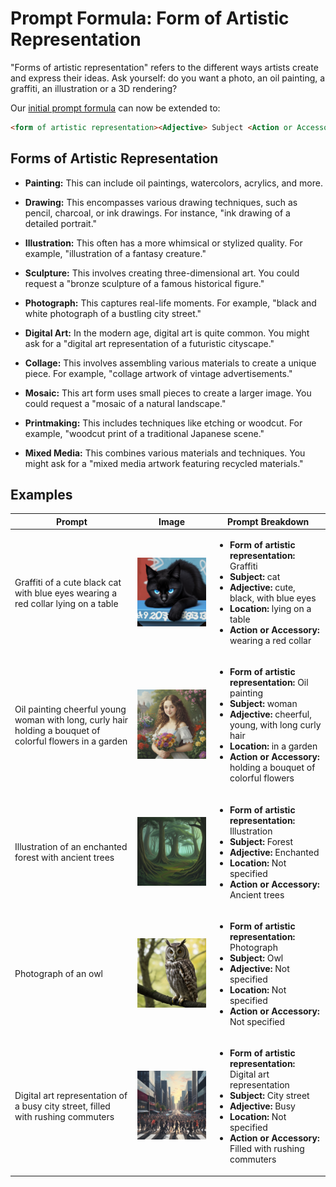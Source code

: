 # Prompt Formula: Form of Artistic Representation

"Forms of artistic representation" refers to the different ways artists create and express their ideas. Ask yourself: do you want a photo, an oil painting, a graffiti, an illustration or a 3D rendering?

Our [initial prompt formula](./01-prompt-formula-subject.md#prompt-formula-subject) can now be extended to:

```markdown
<form of artistic representation><Adjective> Subject <Action or Accessory> <Location>
```

## Forms of Artistic Representation

- **Painting:** This can include oil paintings, watercolors, acrylics, and more. 

- **Drawing:** This encompasses various drawing techniques, such as pencil, charcoal, or ink drawings. For instance, "ink drawing of a detailed portrait."

- **Illustration:** This often has a more whimsical or stylized quality. For example, "illustration of a fantasy creature."

- **Sculpture:** This involves creating three-dimensional art. You could request a "bronze sculpture of a famous historical figure."

- **Photograph:** This captures real-life moments. For example, "black and white photograph of a bustling city street."

- **Digital Art:** In the modern age, digital art is quite common. You might ask for a "digital art representation of a futuristic cityscape."

- **Collage:** This involves assembling various materials to create a unique piece. For example, "collage artwork of vintage advertisements."

- **Mosaic:** This art form uses small pieces to create a larger image. You could request a "mosaic of a natural landscape."

- **Printmaking:** This includes techniques like etching or woodcut. For example, "woodcut print of a traditional Japanese scene."

- **Mixed Media:** This combines various materials and techniques. You might ask for a "mixed media artwork featuring recycled materials."

## Examples

| Prompt | Image | Prompt Breakdown |
| ------------------- | ----- | ------------------ |
| Graffiti of a cute black cat with blue eyes wearing a red collar lying on a table | ![cute-black-cat](./images/prompt-formula/artistic-rep/cute-black-cat.png) | <ul><li><strong>Form of artistic representation:</strong> Graffiti</li><li><strong>Subject:</strong> cat</li><li><strong>Adjective:</strong> cute, black, with blue eyes</li><li><strong>Location:</strong> lying on a table</li><li><strong>Action or Accessory:</strong> wearing a red collar</li></ul> |
| Oil painting cheerful young woman with long, curly hair holding a bouquet of colorful flowers in a garden | ![cheeerful young woman in garden](./images/prompt-formula/artistic-rep/cheerful-young-woman-in-garden.png) | <ul><li><strong>Form of artistic representation:</strong> Oil painting</li><li><strong>Subject:</strong> woman</li><li><strong>Adjective:</strong> cheerful, young, with long curly hair</li><li><strong>Location:</strong> in a garden</li><li><strong>Action or Accessory:</strong> holding a bouquet of colorful flowers</li></ul> |
| Illustration of an enchanted forest with ancient trees | ![enchanted forest](./images/prompt-formula/artistic-rep/enchanted-forest.png) | <ul><li><strong>Form of artistic representation:</strong> Illustration</li><li><strong>Subject:</strong> Forest</li><li><strong>Adjective:</strong> Enchanted</li><li><strong>Location:</strong> Not specified</li><li><strong>Action or Accessory:</strong> Ancient trees</li></ul> |
| Photograph of an owl | ![owl](./images/prompt-formula/artistic-rep/owl.png) | <ul><li><strong>Form of artistic representation:</strong> Photograph</li><li><strong>Subject:</strong> Owl</li><li><strong>Adjective:</strong> Not specified</li><li><strong>Location:</strong> Not specified</li><li><strong>Action or Accessory:</strong> Not specified</li></ul> |
| Digital art representation of a busy city street, filled with rushing commuters | ![busy city](./images/prompt-formula/artistic-rep/city-with-commuters.png) | <ul><li><strong>Form of artistic representation:</strong> Digital art representation</li><li><strong>Subject:</strong> City street</li><li><strong>Adjective:</strong> Busy</li><li><strong>Location:</strong> Not specified</li><li><strong>Action or Accessory:</strong> Filled with rushing commuters</li></ul> |